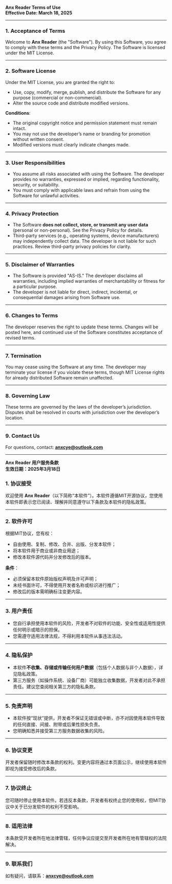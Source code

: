 **Anx Reader Terms of Use**  
**Effective Date: March 18, 2025**  

---

### **1. Acceptance of Terms**  
Welcome to **Anx Reader** (the "Software"). By using this Software, you agree to comply with these terms and the Privacy Policy. The Software is licensed under the MIT License.  

---

### **2. Software License**  
Under the MIT License, you are granted the right to:  
- Use, copy, modify, merge, publish, and distribute the Software for any purpose (commercial or non-commercial).  
- Alter the source code and distribute modified versions.  

**Conditions**:  
- The original copyright notice and permission statement must remain intact.  
- You may not use the developer’s name or branding for promotion without written consent.  
- Modified versions must clearly indicate changes made.  

---

### **3. User Responsibilities**  
- You assume all risks associated with using the Software. The developer provides no warranties, expressed or implied, regarding functionality, security, or suitability.  
- You must comply with applicable laws and refrain from using the Software for unlawful activities.  

---

### **4. Privacy Protection**  
- The Software **does not collect, store, or transmit any user data** (personal or non-personal). See the Privacy Policy for details.  
- Third-party services (e.g., operating systems, device manufacturers) may independently collect data. The developer is not liable for such practices. Review third-party privacy policies for clarity.  

---

### **5. Disclaimer of Warranties**  
- The Software is provided "AS-IS." The developer disclaims all warranties, including implied warranties of merchantability or fitness for a particular purpose.  
- The developer is not liable for direct, indirect, incidental, or consequential damages arising from Software use.  

---

### **6. Changes to Terms**  
The developer reserves the right to update these terms. Changes will be posted here, and continued use of the Software constitutes acceptance of revised terms.  

---

### **7. Termination**  
You may cease using the Software at any time. The developer may terminate your license if you violate these terms, though MIT License rights for already distributed Software remain unaffected.  

---

### **8. Governing Law**  
These terms are governed by the laws of the developer’s jurisdiction. Disputes shall be resolved in courts with jurisdiction over the developer’s location.  

---

### **9. Contact Us**  
For questions, contact: **anxcye@outlook.com**  

---

**Anx Reader 用户服务条款**  
**生效日期：2025年3月18日**

### **1. 协议接受**
欢迎使用 **Anx Reader**（以下简称“本软件”）。本软件遵循MIT开源协议，您使用本软件即表示您已阅读、理解并同意遵守以下条款及本软件的隐私政策。

---

### **2. 软件许可**
根据MIT协议，您有权：  
- 自由使用、复制、修改、合并、出版、分发本软件；  
- 将本软件用于商业或非商业用途；  
- 修改本软件源代码并分发修改后的版本。  

**条件**：  
- 必须保留本软件原始版权声明及许可声明；  
- 未经书面许可，不得使用开发者名称或标识进行推广；  
- 修改后的版本需明确标注变更内容。

---

### **3. 用户责任**
- 您自行承担使用本软件的风险，开发者不对软件的功能、安全性或适用性提供任何明示或暗示的担保。  
- 您需遵守适用法律法规，不得利用本软件从事违法活动。

---

### **4. 隐私保护**
- 本软件**不收集、存储或传输任何用户数据**（包括个人数据与非个人数据），详见隐私政策。  
- 第三方服务（如操作系统、设备厂商）可能独立收集数据，开发者对此不承担责任。建议您查阅相关第三方的隐私条款。

---

### **5. 免责声明**
- 本软件按“现状”提供，开发者不保证无错误或中断，亦不对因使用本软件导致的任何直接、间接、附带或后果性损失负责。  
- 您明确知悉并接受第三方服务数据收集的风险。

---

### **6. 协议变更**
开发者保留随时修改本条款的权利。变更内容将通过本页面公示，继续使用本软件即视为接受修改后的条款。

---

### **7. 协议终止**
您可随时停止使用本软件。若违反本条款，开发者有权终止您的使用权，但MIT协议中关于已分发软件的权利不受影响。

---

### **8. 适用法律**
本条款受开发者所在地法律管辖，任何争议应提交至开发者所在地有管辖权的法院解决。

---

### **9. 联系我们**
如有疑问，请联系：**anxcye@outlook.com**

